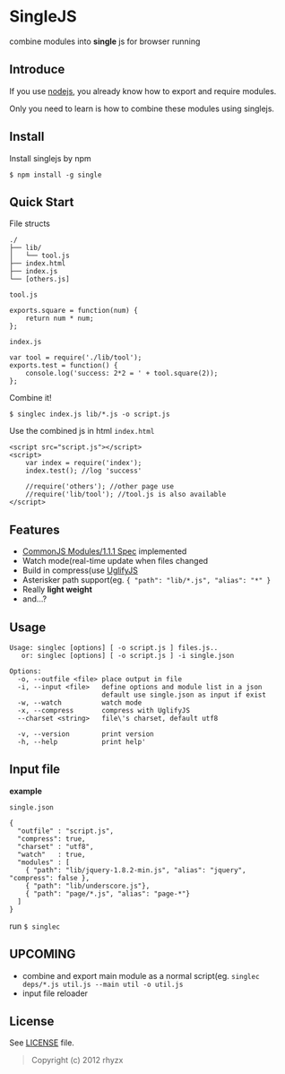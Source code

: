 SingleJS
========

combine modules into **single** js for browser running


Introduce
---------

If you use [nodejs](http://nodejs.org/), you already know how to export and require modules.

Only you need to learn is how to combine these modules using singlejs.




Install
-------

Install singlejs by npm

    $ npm install -g single



Quick Start
-----------

File structs

    ./
    ├── lib/
    │   └── tool.js
    ├── index.html
    ├── index.js
    └── [others.js]


`tool.js`

    exports.square = function(num) {
        return num * num;
    };


`index.js`

    var tool = require('./lib/tool');
    exports.test = function() {
        console.log('success: 2*2 = ' + tool.square(2));
    };


Combine it!

    $ singlec index.js lib/*.js -o script.js


Use the combined js in html `index.html`

    <script src="script.js"></script>
    <script>
        var index = require('index');
        index.test(); //log 'success'

        //require('others'); //other page use
        //require('lib/tool'); //tool.js is also available
    </script>



Features
--------

- [CommonJS Modules/1.1.1 Spec](http://wiki.commonjs.org/wiki/Modules/1.1.1) implemented
- Watch mode(real-time update when files changed
- Build in compress(use [UglifyJS](https://github.com/mishoo/UglifyJS2)
- Asterisker path support(eg. `{ "path": "lib/*.js", "alias": "*" }`
- Really **light weight**
- and...?


Usage
-----

    Usage: singlec [options] [ -o script.js ] files.js..
       or: singlec [options] [ -o script.js ] -i single.json

    Options:
      -o, --outfile <file> place output in file
      -i, --input <file>   define options and module list in a json
                           default use single.json as input if exist
      -w, --watch          watch mode
      -x, --compress       compress with UglifyJS
      --charset <string>   file\'s charset, default utf8

      -v, --version        print version
      -h, --help           print help'

Input file
----------

**example**

`single.json`

    {
      "outfile" : "script.js",
      "compress": true,
      "charset" : "utf8",
      "watch"   : true,
      "modules" : [
        { "path": "lib/jquery-1.8.2-min.js", "alias": "jquery", "compress": false },
        { "path": "lib/underscore.js"},
        { "path": "page/*.js", "alias": "page-*"}
      ]
    }

run `$ singlec`


UPCOMING
---------

 - combine and export main module as a normal script(eg. `singlec deps/*.js util.js --main util -o util.js`
 - input file reloader


License
-------

See [LICENSE](https://github.com/rhyzx/single/blob/master/LICENSE "License") file.

> Copyright (c) 2012 rhyzx
